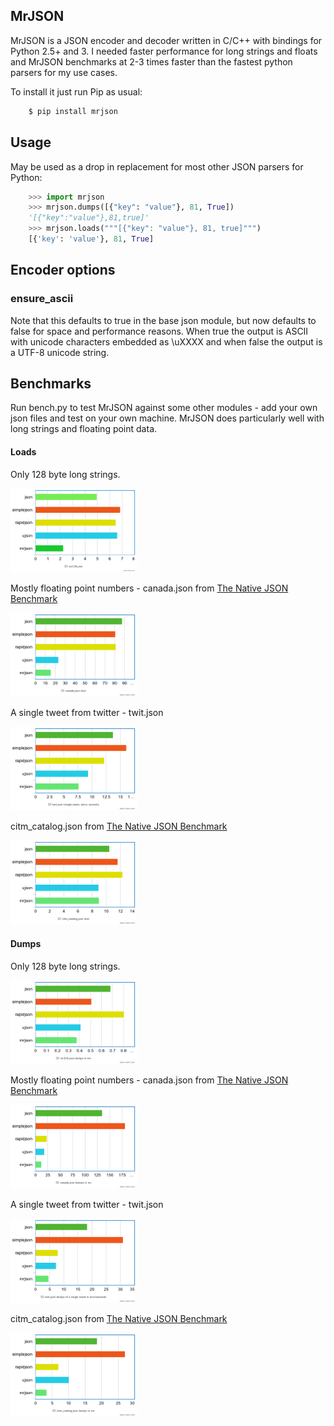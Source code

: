 ## MrJSON

MrJSON is a JSON encoder and decoder written in C/C++ with bindings for Python 2.5+ and 3.  I needed faster performance for long strings and floats and MrJSON benchmarks at 2-3 times faster than the fastest python parsers for my use cases.

To install it just run Pip as usual:

```sh
    $ pip install mrjson
```

## Usage

May be used as a drop in replacement for most other JSON parsers for Python:

```python
    >>> import mrjson
    >>> mrjson.dumps([{"key": "value"}, 81, True])
    '[{"key":"value"},81,true]'
    >>> mrjson.loads("""[{"key": "value"}, 81, true]""")
    [{'key': 'value'}, 81, True]
```

## Encoder options

### ensure_ascii

Note that this defaults to true in the base json module, but now defaults to false for space and performance reasons. When true the output is ASCII with unicode characters embedded as \uXXXX and when false the output is a UTF-8 unicode string.

## Benchmarks		

Run bench.py to test MrJSON against some other modules - add your own json files and test on your own machine. MrJSON does particularly well with long strings and floating point data. 

#### Loads

Only 128 byte long strings. 

<img src="bench/png/str128-2.png" width="40%" />

Mostly floating point numbers - canada.json from [The Native JSON Benchmark](https://github.com/miloyip/nativejson-benchmark)

<img src="bench/png/canada-loads.png" width="40%" />

A single tweet from twitter - twit.json

<img src="bench/png/twit-loads.png" width="40%" />

citm_catalog.json from [The Native JSON Benchmark](https://github.com/miloyip/nativejson-benchmark)

<img src="bench/png/citm-catalog-loads.png" width="40%" />

#### Dumps

Only 128 byte long strings. 

<img src="bench/png/str128-dumps.png" width="40%" />

Mostly floating point numbers - canada.json from [The Native JSON Benchmark](https://github.com/miloyip/nativejson-benchmark)

<img src="bench/png/canada-dumps.png" width="40%" />

A single tweet from twitter - twit.json

<img src="bench/png/twit-dumps.png" width="40%" />

citm_catalog.json from [The Native JSON Benchmark](https://github.com/miloyip/nativejson-benchmark)

<img src="bench/png/citm-catalog-dumps.png" width="40%" />

